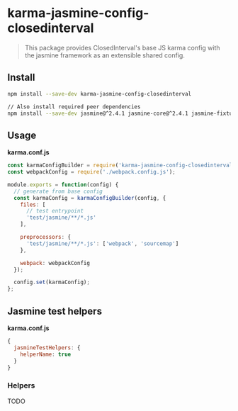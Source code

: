 # karma-jasmine-config-closedinterval

> This package provides ClosedInterval's base JS karma config with the jasmine framework as an extensible shared config.

## Install

```sh
npm install --save-dev karma-jasmine-config-closedinterval
```

```sh
// Also install required peer dependencies
npm install --save-dev jasmine@^2.4.1 jasmine-core@^2.4.1 jasmine-fixture@^2.0.0 jasmine-spec-reporter@^2.7.0 jquery@^3.1.0 karma@^1.2.0 karma-coverage@^1.1.1 karma-jasmine@^1.0.2 karma-mocha-reporter@^2.1.0 karma-phantomjs-launcher@^1.0.1 karma-sourcemap-loader@^0.3.7 karma-webpack@^1.8.0 phantomjs-prebuilt@^2.1.12 
```

## Usage

**karma.conf.js**

```js
const karmaConfigBuilder = require('karma-jasmine-config-closedinterval');
const webpackConfig = require('./webpack.config.js');

module.exports = function(config) {
  // generate from base config
  const karmaConfig = karmaConfigBuilder(config, {
    files: [
      // test entrypoint
      'test/jasmine/**/*.js'
    ],

    preprocessors: {
      'test/jasmine/**/*.js': ['webpack', 'sourcemap']
    },

    webpack: webpackConfig
  });

  config.set(karmaConfig);
};
```

## Jasmine test helpers

**karma.conf.js**

```js
{
  jasmineTestHelpers: {
    helperName: true
  }
}
```

### Helpers

TODO
